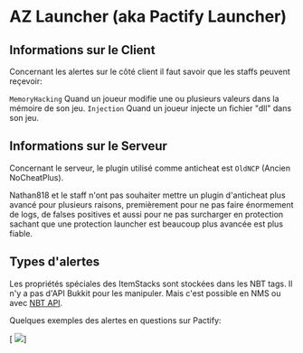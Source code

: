 # AZ Launcher (aka Pactify Launcher)

## Informations sur le Client

Concernant les alertes sur le côté client il faut savoir que les staffs peuvent reçevoir:

`MemoryHacking` Quand un joueur modifie une ou plusieurs valeurs dans la mémoire de son jeu.
`Injection` Quand un joueur injecte un fichier "dll" dans son jeu.

## Informations sur le Serveur

Concernant le serveur, le plugin utilisé comme anticheat est `OldNCP` (Ancien NoCheatPlus).

Nathan818 et le staff n'ont pas souhaiter mettre un plugin d'anticheat plus avancé pour plusieurs raisons, premièrement pour ne pas faire énormement de
logs, de falses positives et aussi pour ne pas surcharger en protection sachant que une protection launcher est beaucoup plus avancée est plus fiable.

## Types d'alertes

Les propriétés spéciales des ItemStacks sont stockées dans les NBT tags.
Il n'y a pas d'API Bukkit pour les manipuler.
Mais c'est possible en NMS ou avec [NBT API](https://www.spigotmc.org/resources/nbt-api.7939/).


Quelques exemples des alertes en questions sur Pactify:

[  <img  src="[([https://i.ibb.co/fpTzFmM/image.png](https://ibb.co/DCjHW34)]">]
